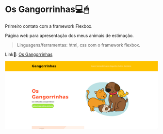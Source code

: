 # Os Gangorrinhas💻🖱
Primeiro contato com a framework Flexbox.

Página web para apresentação dos meus animais de estimação.

> Linguagens/ferramentas: html, css com o framework flexbox.

Link🔗: [Os Gangorrinhas](https://felipegangorra.github.io/os-gangorrinhas/)

![OS GANGORRINHAS](img/os_gangorrinhas.png) 
